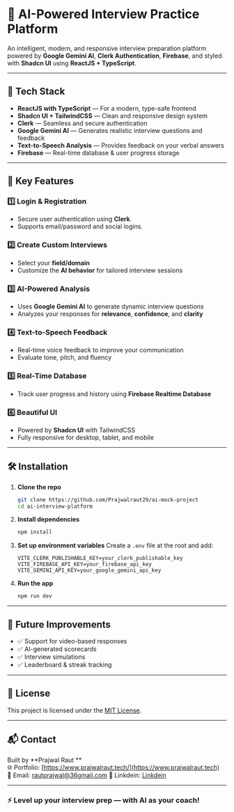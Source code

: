 
# 🎯 AI-Powered Interview Practice Platform

An intelligent, modern, and responsive interview preparation platform powered by **Google Gemini AI**, **Clerk Authentication**, **Firebase**, and styled with **Shadcn UI** using **ReactJS + TypeScript**.

---

## 🚀 Tech Stack

- **ReactJS with TypeScript** — For a modern, type-safe frontend
- **Shadcn UI + TailwindCSS** — Clean and responsive design system
- **Clerk** — Seamless and secure authentication
- **Google Gemini AI** — Generates realistic interview questions and feedback
- **Text-to-Speech Analysis** — Provides feedback on your verbal answers
- **Firebase** — Real-time database & user progress storage
---

## 🔑 Key Features

### 1️⃣ Login & Registration
- Secure user authentication using **Clerk**.
- Supports email/password and social logins.

### 2️⃣ Create Custom Interviews
- Select your **field/domain**
- Customize the **AI behavior** for tailored interview sessions

### 3️⃣ AI-Powered Analysis
- Uses **Google Gemini AI** to generate dynamic interview questions
- Analyzes your responses for **relevance**, **confidence**, and **clarity**

### 4️⃣ Text-to-Speech Feedback
- Real-time voice feedback to improve your communication
- Evaluate tone, pitch, and fluency

### 5️⃣ Real-Time Database
- Track user progress and history using **Firebase Realtime Database**

### 6️⃣ Beautiful UI
- Powered by **Shadcn UI** with TailwindCSS
- Fully responsive for desktop, tablet, and mobile

---


## 🛠️ Installation

1. **Clone the repo**
   ```bash
   git clone https://github.com/Prajwalraut29/ai-mock-project
   cd ai-interview-platform
   ```

2. **Install dependencies**
   ```bash
   npm install
   ```

3. **Set up environment variables**
   Create a `.env` file at the root and add:
   ```
   VITE_CLERK_PUBLISHABLE_KEY=your_clerk_publishable_key
   VITE_FIREBASE_API_KEY=your_firebase_api_key
   VITE_GEMINI_API_KEY=your_google_gemini_api_key
   ```

4. **Run the app**
   ```bash
   npm run dev
   ```

---

## 🧠 Future Improvements

- ✅ Support for video-based responses  
- ✅ AI-generated scorecards  
- ✅ Interview simulations 
- ✅ Leaderboard & streak tracking  
---


## 📄 License

This project is licensed under the [MIT License](LICENSE).

---

## 📬 Contact

Built by **Prajwal Raut **  
🌐 Portfolio: [https://www.prajwalraut.tech/](https://www.prajwalraut.tech)  
📧 Email: rautprajwal@36gmail.com 
📱 Linkdein: [Linkdein](https://www.linkedin.com/in/prajwal-raut29/)

---

### ⚡ Level up your interview prep — with AI as your coach!
```